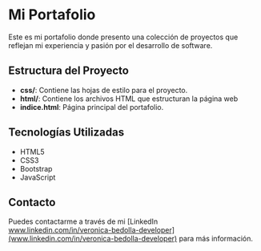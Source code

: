 # Mi Portafolio

Este es mi portafolio donde presento una colección de proyectos que reflejan mi experiencia y pasión por el desarrollo de software.

## Estructura del Proyecto

- **css/**: Contiene las hojas de estilo para el proyecto.
- **html/**: Contiene los archivos HTML que estructuran la página web
- **indice.html**: Página principal del portafolio.

## Tecnologías Utilizadas

- HTML5
- CSS3
- Bootstrap
- JavaScript

## Contacto

Puedes contactarme a través de mi [LinkedIn www.linkedin.com/in/veronica-bedolla-developer](www.linkedin.com/in/veronica-bedolla-developer) para más información.